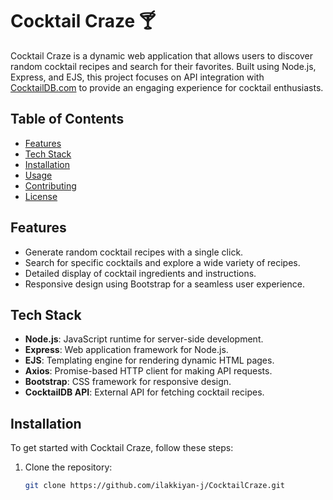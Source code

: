 # Cocktail Craze 🍸

Cocktail Craze is a dynamic web application that allows users to discover random cocktail recipes and search for their favorites. Built using Node.js, Express, and EJS, this project focuses on API integration with [CocktailDB.com](https://www.thecocktaildb.com/) to provide an engaging experience for cocktail enthusiasts.

## Table of Contents
- [Features](#features)
- [Tech Stack](#tech-stack)
- [Installation](#installation)
- [Usage](#usage)
- [Contributing](#contributing)
- [License](#license)

## Features
- Generate random cocktail recipes with a single click.
- Search for specific cocktails and explore a wide variety of recipes.
- Detailed display of cocktail ingredients and instructions.
- Responsive design using Bootstrap for a seamless user experience.

## Tech Stack
- **Node.js**: JavaScript runtime for server-side development.
- **Express**: Web application framework for Node.js.
- **EJS**: Templating engine for rendering dynamic HTML pages.
- **Axios**: Promise-based HTTP client for making API requests.
- **Bootstrap**: CSS framework for responsive design.
- **CocktailDB API**: External API for fetching cocktail recipes.

## Installation
To get started with Cocktail Craze, follow these steps:

1. Clone the repository:

   ```bash
   git clone https://github.com/ilakkiyan-j/CocktailCraze.git
